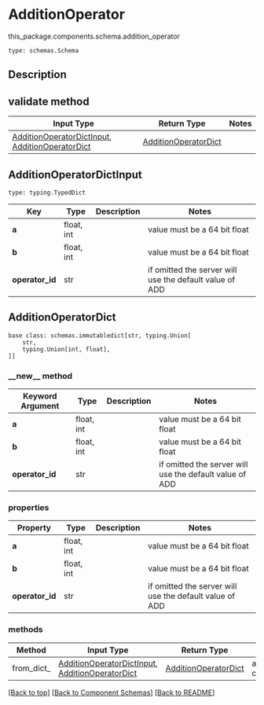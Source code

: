 # AdditionOperator
this_package.components.schema.addition_operator
```
type: schemas.Schema
```

## Description


## validate method
Input Type | Return Type | Notes
------------ | ------------- | -------------
[AdditionOperatorDictInput](#additionoperatordictinput), [AdditionOperatorDict](#additionoperatordict) | [AdditionOperatorDict](#additionoperatordict) |

## AdditionOperatorDictInput
```
type: typing.TypedDict
```
Key | Type |  Description | Notes
------------ | ------------- | ------------- | -------------
**a** | float, int |  | value must be a 64 bit float
**b** | float, int |  | value must be a 64 bit float
**operator_id** | str |  | if omitted the server will use the default value of ADD

## AdditionOperatorDict
```
base class: schemas.immutabledict[str, typing.Union[
    str,
    typing.Union[int, float],
]]

```
### &lowbar;&lowbar;new&lowbar;&lowbar; method
Keyword Argument | Type | Description | Notes
---------------- | ---- | ----------- | -----
**a** | float, int |  | value must be a 64 bit float
**b** | float, int |  | value must be a 64 bit float
**operator_id** | str |  | if omitted the server will use the default value of ADD

### properties
Property | Type | Description | Notes
-------- | ---- | ----------- | -----
**a** | float, int |  | value must be a 64 bit float
**b** | float, int |  | value must be a 64 bit float
**operator_id** | str |  | if omitted the server will use the default value of ADD

### methods
Method | Input Type | Return Type | Notes
------ | ---------- | ----------- | ------
from_dict_ | [AdditionOperatorDictInput](#additionoperatordictinput), [AdditionOperatorDict](#additionoperatordict) | [AdditionOperatorDict](#additionoperatordict) | a constructor

[[Back to top]](#top) [[Back to Component Schemas]](../../../README.md#Component-Schemas) [[Back to README]](../../../README.md)
